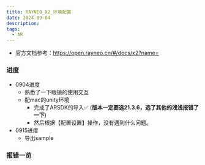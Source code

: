 ```yaml
---
title: RAYNEO_X2_环境配置
date: 2024-09-04
description: 
tags:
  - AR
---
```

- 官方文档参考：https://open.rayneo.cn/#/docs/x2?name=
### 进度
- 0904进度
	- 熟悉了一下眼镜的使用交互
	- 配mac的unity环境
		- 完成了ARSDK的导入✅ (**版本一定要选21.3.6，选了其他的浅浅报错了一下**)
		- 然后根据【配置设置】操作，没有遇到什么问题。
- 0915进度
	- 导出sample
### 报错一览
